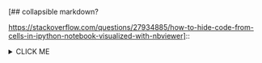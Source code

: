 [## collapsible markdown?

https://stackoverflow.com/questions/27934885/how-to-hide-code-from-cells-in-ipython-notebook-visualized-with-nbviewer]::

<details><summary>CLICK ME</summary>
<p>

```python
print("hello world!")
```

</p>
</details>
